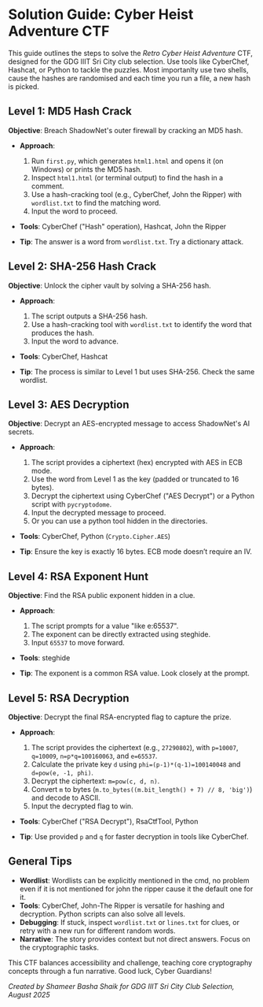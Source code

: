 # Solution Guide: Cyber Heist Adventure CTF

This guide outlines the steps to solve the *Retro Cyber Heist Adventure* CTF, designed for the GDG IIIT Sri City club selection. Use tools like CyberChef, Hashcat, or Python to tackle the puzzles. Most importanlty use two shells, cause the hashes are randomised and each time you run a file, a new hash is picked.

## Level 1: MD5 Hash Crack

**Objective**: Breach ShadowNet's outer firewall by cracking an MD5 hash.

- **Approach**:
  1. Run `first.py`, which generates `html1.html` and opens it (on Windows) or prints the MD5 hash.
  2. Inspect `html1.html` (or terminal output) to find the hash in a comment.
  3. Use a hash-cracking tool (e.g., CyberChef, John the Ripper) with `wordlist.txt` to find the matching word.
  4. Input the word to proceed.

- **Tools**: CyberChef ("Hash" operation), Hashcat, John the Ripper
- **Tip**: The answer is a word from `wordlist.txt`. Try a dictionary attack.

## Level 2: SHA-256 Hash Crack

**Objective**: Unlock the cipher vault by solving a SHA-256 hash.

- **Approach**:
  1. The script outputs a SHA-256 hash.
  2. Use a hash-cracking tool with `wordlist.txt` to identify the word that produces the hash.
  3. Input the word to advance.

- **Tools**: CyberChef, Hashcat
- **Tip**: The process is similar to Level 1 but uses SHA-256. Check the same wordlist.

## Level 3: AES Decryption

**Objective**: Decrypt an AES-encrypted message to access ShadowNet's AI secrets.

- **Approach**:
  1. The script provides a ciphertext (hex) encrypted with AES in ECB mode.
  2. Use the word from Level 1 as the key (padded or truncated to 16 bytes).
  3. Decrypt the ciphertext using CyberChef ("AES Decrypt") or a Python script with `pycryptodome`.
  4. Input the decrypted message to proceed.
  5. Or you can use a python tool hidden in the directories.

- **Tools**: CyberChef, Python (`Crypto.Cipher.AES`)
- **Tip**: Ensure the key is exactly 16 bytes. ECB mode doesn’t require an IV.

## Level 4: RSA Exponent Hunt

**Objective**: Find the RSA public exponent hidden in a clue.

- **Approach**:
  1. The script prompts for a value "like e:65537".
  2. The exponent can be directly extracted using steghide.
  3. Input `65537` to move forward.

- **Tools**: steghide
- **Tip**: The exponent is a common RSA value. Look closely at the prompt.

## Level 5: RSA Decryption

**Objective**: Decrypt the final RSA-encrypted flag to capture the prize.

- **Approach**:
  1. The script provides the ciphertext (e.g., `27290802`), with `p=10007`, `q=10009`, `n=p*q=100160063`, and `e=65537`.
  2. Calculate the private key `d` using `phi=(p-1)*(q-1)=100140048` and `d=pow(e, -1, phi)`.
  3. Decrypt the ciphertext: `m=pow(c, d, n)`.
  4. Convert `m` to bytes (`m.to_bytes((m.bit_length() + 7) // 8, 'big')`) and decode to ASCII.
  5. Input the decrypted flag to win.

- **Tools**: CyberChef ("RSA Decrypt"), RsaCtfTool, Python
- **Tip**: Use provided `p` and `q` for faster decryption in tools like CyberChef.

## General Tips

- **Wordlist**: Wordlists can be explicitly mentioned in the cmd, no problem even if it is not mentioned for john the ripper cause it the default one for it.
- **Tools**: CyberChef, John-The Ripper is versatile for hashing and decryption. Python scripts can also solve all levels.
- **Debugging**: If stuck, inspect `wordlist.txt` or `lines.txt` for clues, or retry with a new run for different random words.
- **Narrative**: The story provides context but not direct answers. Focus on the cryptographic tasks.

This CTF balances accessibility and challenge, teaching core cryptography concepts through a fun narrative. Good luck, Cyber Guardians!

*Created by Shameer Basha Shaik for GDG IIIT Sri City Club Selection, August 2025*
